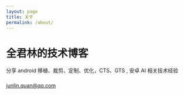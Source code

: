 ```yaml
---
layout: page
title: 关于
permalink: /about/
---
```


# 全君林的技术博客

分享 android 移植、裁剪、定制、优化，CTS、GTS , 安卓 AI 相关技术经验

### 

[junlin.quan@qq.com](mailto:junlin.quan@qq.com)
